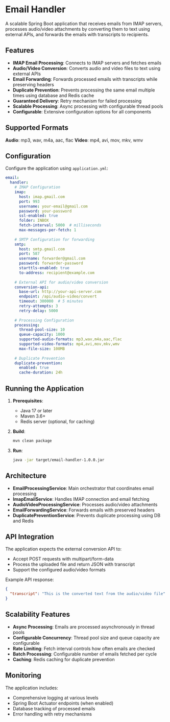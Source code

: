 # Email Handler

A scalable Spring Boot application that receives emails from IMAP servers, processes audio/video attachments by converting them to text using external APIs, and forwards the emails with transcripts to recipients.

## Features

- **IMAP Email Processing**: Connects to IMAP servers and fetches emails
- **Audio/Video Conversion**: Converts audio and video files to text using external APIs
- **Email Forwarding**: Forwards processed emails with transcripts while preserving headers
- **Duplicate Prevention**: Prevents processing the same email multiple times using database and Redis cache
- **Guaranteed Delivery**: Retry mechanism for failed processing
- **Scalable Processing**: Async processing with configurable thread pools
- **Configurable**: Extensive configuration options for all components

## Supported Formats

**Audio**: mp3, wav, m4a, aac, flac
**Video**: mp4, avi, mov, mkv, wmv

## Configuration

Configure the application using `application.yml`:

```yaml
email:
  handler:
    # IMAP Configuration
    imap:
      host: imap.gmail.com
      port: 993
      username: your-email@gmail.com
      password: your-password
      ssl-enabled: true
      folder: INBOX
      fetch-interval: 5000  # milliseconds
      max-messages-per-fetch: 1
    
    # SMTP Configuration for forwarding
    smtp:
      host: smtp.gmail.com
      port: 587
      username: forwarder@gmail.com
      password: forwarder-password
      starttls-enabled: true
      to-address: recipient@example.com
    
    # External API for audio/video conversion
    conversion-api:
      base-url: http://your-api-server.com
      endpoint: /api/audio-video/convert
      timeout: 300000  # 5 minutes
      retry-attempts: 3
      retry-delay: 5000
    
    # Processing Configuration
    processing:
      thread-pool-size: 10
      queue-capacity: 1000
      supported-audio-formats: mp3,wav,m4a,aac,flac
      supported-video-formats: mp4,avi,mov,mkv,wmv
      max-file-size: 100MB
    
    # Duplicate Prevention
    duplicate-prevention:
      enabled: true
      cache-duration: 24h
```

## Running the Application

1. **Prerequisites**:
   - Java 17 or later
   - Maven 3.6+
   - Redis server (optional, for caching)

2. **Build**:
   ```bash
   mvn clean package
   ```

3. **Run**:
   ```bash
   java -jar target/email-handler-1.0.0.jar
   ```

## Architecture

- **EmailProcessingService**: Main orchestrator that coordinates email processing
- **ImapEmailService**: Handles IMAP connection and email fetching
- **AudioVideoProcessingService**: Processes audio/video attachments
- **EmailForwardingService**: Forwards emails with preserved headers
- **DuplicatePreventionService**: Prevents duplicate processing using DB and Redis

## API Integration

The application expects the external conversion API to:
- Accept POST requests with multipart/form-data
- Process the uploaded file and return JSON with transcript
- Support the configured audio/video formats

Example API response:
```json
{
  "transcript": "This is the converted text from the audio/video file"
}
```

## Scalability Features

- **Async Processing**: Emails are processed asynchronously in thread pools
- **Configurable Concurrency**: Thread pool size and queue capacity are configurable
- **Rate Limiting**: Fetch interval controls how often emails are checked
- **Batch Processing**: Configurable number of emails fetched per cycle
- **Caching**: Redis caching for duplicate prevention

## Monitoring

The application includes:
- Comprehensive logging at various levels
- Spring Boot Actuator endpoints (when enabled)
- Database tracking of processed emails
- Error handling with retry mechanisms
